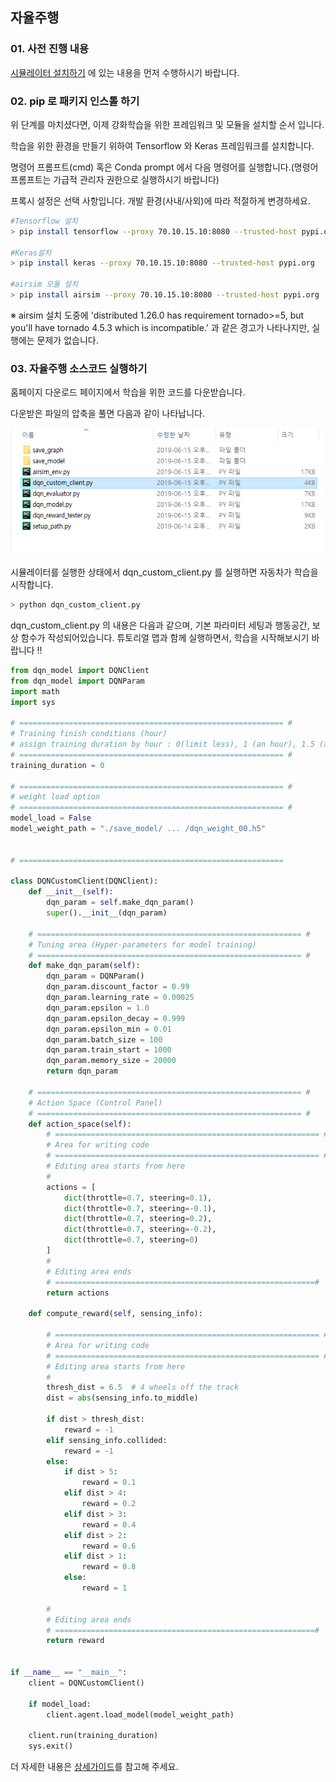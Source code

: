 ## 자율주행 

### 01. 사전 진행 내용

[시뮬레이터 설치하기](./Readme.md) 에 있는 내용을 먼저 수행하시기 바랍니다.


### 02. pip 로 패키지 인스톨 하기

위 단계를 마치셨다면, 이제 강화학습을 위한 프레임워크 및 모듈을 설치할 순서 입니다.

학습을 위한 환경을 만들기 위하여 Tensorflow 와 Keras 프레임워크를 설치합니다.

명령어 프롬프트(cmd) 혹은 Conda prompt 에서 다음 명령어를 실행합니다.(명령어 프롬프트는 가급적 관리자 권한으로 실행하시기 바랍니다)

프록시 설정은 선택 사항입니다. 개발 환경(사내/사외)에 따라 적절하게 변경하세요.

```bash
#Tensorflow 설치
> pip install tensorflow --proxy 70.10.15.10:8080 --trusted-host pypi.org
        
#Keras설치
> pip install keras --proxy 70.10.15.10:8080 --trusted-host pypi.org
        
#airsim 모듈 설치
> pip install airsim --proxy 70.10.15.10:8080 --trusted-host pypi.org
```     

※ airsim 설치 도중에 'distributed 1.26.0 has requirement tornado>=5, but you'll have tornado 4.5.3 which is incompatible.' 과 같은 경고가 나타나지만, 실행에는 문제가 없습니다.


### 03. 자율주행 소스코드 실행하기

홈페이지 다운로드 페이지에서 학습을 위한 코드를 다운받습니다.

다운받은 파일의 압축을 풀면 다음과 같이 나타납니다.

<img src='./Images/10.png'>


시뮬레이터를 실행한 상태에서 dqn_custom_client.py 를 실행하면 자동차가 학습을 시작합니다.
```bash
> python dqn_custom_client.py
```

dqn_custom_client.py 의 내용은 다음과 같으며, 기본 파라미터 세팅과 행동공간, 보상 함수가 작성되어있습니다. 튜토리얼 맵과 함께 실행하면서, 학습을 시작해보시기 바랍니다 !!

```python
from dqn_model import DQNClient
from dqn_model import DQNParam
import math
import sys

# =========================================================== #
# Training finish conditions (hour)
# assign training duration by hour : 0(limit less), 1 (an hour), 1.5 (an hour and half) ...
# =========================================================== #
training_duration = 0

# =========================================================== #
# weight load option
# =========================================================== #
model_load = False
model_weight_path = "./save_model/ ... /dqn_weight_00.h5"


# ===========================================================

class DQNCustomClient(DQNClient):
    def __init__(self):
        dqn_param = self.make_dqn_param()
        super().__init__(dqn_param)

    # =========================================================== #
    # Tuning area (Hyper-parameters for model training)
    # =========================================================== #
    def make_dqn_param(self):
        dqn_param = DQNParam()
        dqn_param.discount_factor = 0.99
        dqn_param.learning_rate = 0.00025
        dqn_param.epsilon = 1.0
        dqn_param.epsilon_decay = 0.999
        dqn_param.epsilon_min = 0.01
        dqn_param.batch_size = 100
        dqn_param.train_start = 1000
        dqn_param.memory_size = 20000
        return dqn_param

    # =========================================================== #
    # Action Space (Control Panel)
    # =========================================================== #
    def action_space(self):
        # =========================================================== #
        # Area for writing code
        # =========================================================== #
        # Editing area starts from here
        #
        actions = [
            dict(throttle=0.7, steering=0.1),
            dict(throttle=0.7, steering=-0.1),
            dict(throttle=0.7, steering=0.2),
            dict(throttle=0.7, steering=-0.2),
            dict(throttle=0.7, steering=0)
        ]
        #
        # Editing area ends
        # ==========================================================#
        return actions

    def compute_reward(self, sensing_info):

        # =========================================================== #
        # Area for writing code
        # =========================================================== #
        # Editing area starts from here
        #
        thresh_dist = 6.5  # 4 wheels off the track
        dist = abs(sensing_info.to_middle)

        if dist > thresh_dist:
            reward = -1
        elif sensing_info.collided:
            reward = -1
        else:
            if dist > 5:
                reward = 0.1
            elif dist > 4:
                reward = 0.2
            elif dist > 3:
                reward = 0.4
            elif dist > 2:
                reward = 0.6
            elif dist > 1:
                reward = 0.8
            else:
                reward = 1

        #
        # Editing area ends
        # ==========================================================#
        return reward


if __name__ == "__main__":
    client = DQNCustomClient()

    if model_load:
        client.agent.load_model(model_weight_path)

    client.run(training_duration)
    sys.exit()

```

더 자세한 내용은 [상세가이드](./autonomous_detail.md)를 참고해 주세요.
